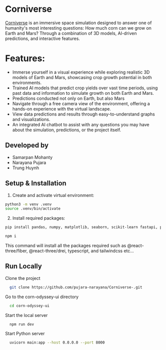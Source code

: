 
# Corniverse

[Corniverse](https://corniverse.vercel.app/) is an immersive space simulation designed to answer one of humanity's most interesting questions: How much corn can we grow on Earth and Mars? Through a combination of 3D models, AI-driven predictions, and interactive features.

# Features:

* Immerse yourself in a visual experience while exploring realistic 3D models of Earth and Mars, showcasing crop growth potential in both environments.
* Trained AI models that predict crop yields over vast time periods, using past data and information to simulate growth on both Earth and Mars.
* Predictions conducted not only on Earth, but also Mars
* Navigate through a free camera view of the environment, offering a hands-on experience with the virtual landscape.
* View data predictions and results through easy-to-understand graphs and visualizations.
* An integrated AI chatbot to assist with any questions you may have about the simulation, predictions, or the project itself.

## Developed by

* Samarpan Mohanty
* Narayana Pujara
* Trung Huynh

## Setup & Installation

1. Create and activate virtual environment:
```bash
python3 -m venv .venv
source .venv/bin/activate
```

2. Install required packages:
```bash
pip install pandas, numpy, matplotlib, seaborn, scikit-learn fastapi, pydantic, uvicorn, json, random, statistics
```
```bash
npm i 
```
This command will install all the packages required such as @react-three/fiber, @react-three/drei, typescript, and tailwindcss etc...

## Run Locally

Clone the project

```bash
  git clone https://github.com/pujara-narayana/Corniverse-.git
```

Go to the corn-odyssey-ui directory

```bash
  cd corn-odyssey-ui
```

Start the local server

```bash
  npm run dev
```

Start Python server 

```bash
  uvicorn main:app --host 0.0.0.0 --port 8000
```
